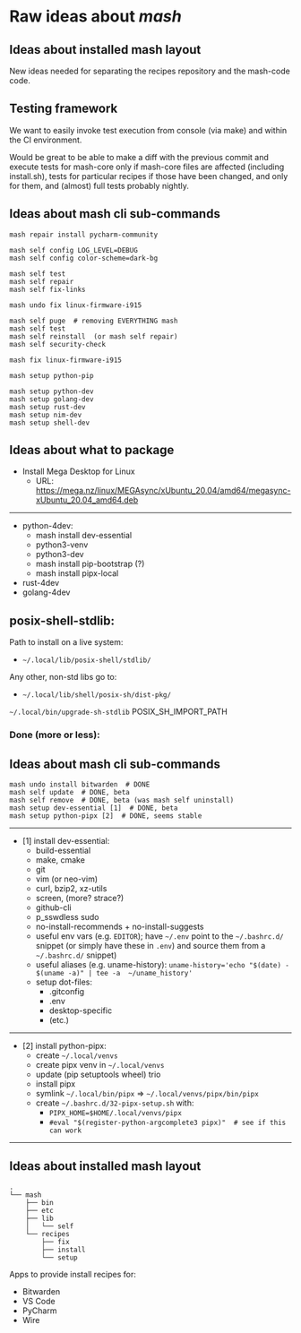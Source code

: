 # Raw ideas about *mash*

## Ideas about installed mash layout

New ideas needed for separating the recipes repository and the
mash-code code.


## Testing framework

We want to easily invoke test execution from console (via make)
and within the CI environment.

Would be great to be able to make a diff with the previous commit
and execute tests for mash-core only if mash-core files are affected
(including install.sh), tests for particular recipes if those have
been changed, and only for them, and (almost) full tests probably
nightly.


## Ideas about mash cli sub-commands

```
mash repair install pycharm-community

mash self config LOG_LEVEL=DEBUG
mash self config color-scheme=dark-bg

mash self test
mash self repair
mash self fix-links

mash undo fix linux-firmware-i915

mash self puge  # removing EVERYTHING mash
mash self test
mash self reinstall  (or mash self repair)
mash self security-check

mash fix linux-firmware-i915

mash setup python-pip

mash setup python-dev
mash setup golang-dev
mash setup rust-dev
mash setup nim-dev
mash setup shell-dev

```

## Ideas about what to package

- Install Mega Desktop for Linux
  - URL: https://mega.nz/linux/MEGAsync/xUbuntu_20.04/amd64/megasync-xUbuntu_20.04_amd64.deb
_____

- python-4dev:
  - mash install dev-essential
  - python3-venv
  - python3-dev
  - mash install pip-bootstrap (?)
  - mash install pipx-local
- rust-4dev
- golang-4dev


## posix-shell-stdlib:

Path to install on a live system:
- `~/.local/lib/posix-shell/stdlib/`

Any other, non-std libs go to:
- `~/.local/lib/shell/posix-sh/dist-pkg/`

`~/.local/bin/upgrade-sh-stdlib`  POSIX_SH_IMPORT_PATH


### Done (more or less):

## Ideas about mash cli sub-commands

```
mash undo install bitwarden  # DONE
mash self update  # DONE, beta
mash self remove  # DONE, beta (was mash self uninstall)
mash setup dev-essential [1]  # DONE, beta
mash setup python-pipx [2]  # DONE, seems stable
```

_____
- [1] install dev-essential:
    - build-essential
    - make, cmake
    - git
    - vim (or neo-vim)
    - curl, bzip2, xz-utils
    - screen, (more? strace?)
    - github-cli
    - p_sswdless sudo
    - no-install-recommends + no-install-suggests
    - useful env vars (e.g. `EDITOR`); have `~/.env` point
      to the `~/.bashrc.d/` snippet (or simply have these in `.env`)
      and source them from a `~/.bashrc.d/` snippet)
    - useful aliases (e.g. uname-history):
      `uname-history='echo "$(date) - $(uname -a)" | tee -a  ~/uname_history'`
    - setup dot-files:
      - .gitconfig
      - .env
      - desktop-specific
      - (etc.)

_____
- [2] install python-pipx:
  - create `~/.local/venvs`
  - create pipx venv in `~/.local/venvs`
  - update (pip setuptools wheel) trio
  - install pipx
  - symlink `~/.local/bin/pipx` => `~/.local/venvs/pipx/bin/pipx`
  - create `~/.bashrc.d/32-pipx-setup.sh` with:
    - `PIPX_HOME=$HOME/.local/venvs/pipx`
    - `#eval "$(register-python-argcomplete3 pipx)"  # see if this can work`
_____


## Ideas about installed mash layout

```
.
└── mash
    ├── bin
    ├── etc
    ├── lib
    │   └── self
    └── recipes
        ├── fix
        ├── install
        └── setup

```

Apps to provide install recipes for:

- Bitwarden
- VS Code
- PyCharm
- Wire
